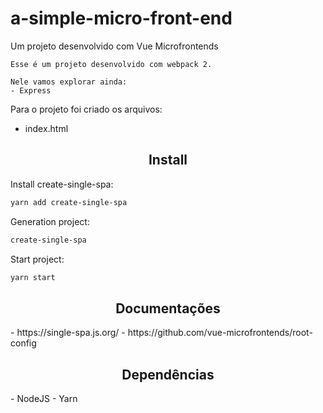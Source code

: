 # a-simple-micro-front-end
Um projeto desenvolvido com Vue Microfrontends

```
Esse é um projeto desenvolvido com webpack 2.

Nele vamos explorar ainda:
- Express

```
Para o projeto foi criado os arquivos:
- index.html

<h2 align="center">Install</h2>

Install create-single-spa:
```bash
yarn add create-single-spa
```

Generation project:
```bash
create-single-spa
```
Start project:
```bash
yarn start
```



<h2 align="center">Documentações</h2>
- https://single-spa.js.org/
- https://github.com/vue-microfrontends/root-config

<h2 align="center">Dependências</h2>
- NodeJS
- Yarn
